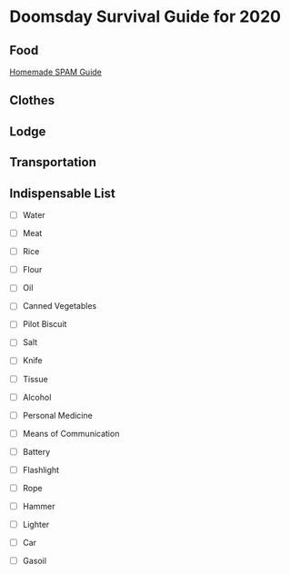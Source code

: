 # Doomsday Survival Guide for 2020

## Food
[Homemade SPAM Guide](https://www.youtube.com/watch?v=FOvAMWupNcs)

## Clothes

## Lodge

## Transportation

## Indispensable List

- [ ] Water
- [ ] Meat
- [ ] Rice
- [ ] Flour
- [ ] Oil
- [ ] Canned Vegetables
- [ ] Pilot Biscuit
- [ ] Salt
- [ ] Knife
- [ ] Tissue
- [ ] Alcohol
- [ ] Personal Medicine
- [ ] Means of Communication
- [ ] Battery
- [ ] Flashlight
- [ ] Rope
- [ ] Hammer
- [ ] Lighter
- [ ] Car
- [ ] Gasoil


